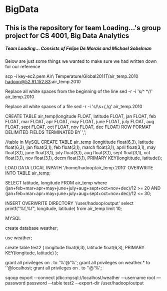# BigData

<h2>This is the repository for team Loading...'s group project for CS 4001, Big Data Analytics </h2>
<h5> Team Loading... Consists of Felipe De Morais and Michael Sobelman</h5>

Below are just some things we wanted to make sure we had written down for our reference

scp -i key-ec2.pem Air\ Temperature/Global2011T/air_temp.2010 hadoop@52.91.152.83:air_temp.2010

Replace all white spaces from the beginning of the line
sed -r -i 's/^ *//' air_temp.2010

Replace all white spaces of a file
sed -r -i 's/\s+/,/g' air_temp.2010

CREATE TABLE air_temp(longitude FLOAT, latitude FLOAT, jan FLOAT, feb FLOAT, mar FLOAT, apr FLOAT, may FLOAT, june FLOAT, july FLOAT, aug FLOAT, sept FLOAT, oct FLOAT, nov FLOAT, dec FLOAT) ROW FORMAT DELIMITED FIELDS TERMINATED BY ','; 

//table in MySQL
CREATE TABLE air_temp (longititude float(6,3), latitude float(6,3), jan float(3,1), feb float(3,1), march float(3,1), april float(3,1), may float(3,1), june float(3,1), july float(3,1), aug float(3,1), sept float(3,1), oct float(3,1), nov float(3,1), decm float(3,1), PRIMARY KEY(longititude, latitude));

LOAD DATA LOCAL INPATH '/home/hadoop/air_temp.2010' OVERWRITE INTO TABLE air_temp; 

SELECT latitude, longitude FROM air_temp where (jan+feb+mar+apr+may+june+july+aug+sept+oct+nov+dec)/12 >= 20 AND (jan+feb+mar+apr+may+june+july+aug+sept+oct+nov+dec)/12 <= 30;

INSERT OVERWRITE DIRECTORY '/user/hadoop/output' select printf("%f,%f", longitude, latitude) from air_temp limit 10;

MYSQL

create database weather;

use weather;

create table test2 (
longitude float(6,3),
latitude float(6,3),
PRIMARY KEY(longitude, latitude)
);

grant all privileges on *.* to '%'@'%';
grant all privileges on weather.* to ''@localhost;
 grant all privileges on *.* to ''@'%';

sqoop export --connect jdbc:mysql://localhost/weather --username root —password password --table test2 --export-dir /user/hadoop/output
